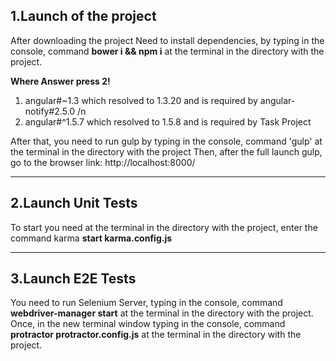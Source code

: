 ## 1.Launch of the project

After downloading the project
Need to install dependencies, by typing in the console, command **bower i && npm i**
at the terminal in the directory with the project.

**Where Answer press 2!**

1) angular#~1.3 which resolved to 1.3.20 and is required by angular-notify#2.5.0 /n
2) angular#^1.5.7 which resolved to 1.5.8 and is required by Task Project

After that, you need to run gulp by typing in the console, command 'gulp'
at the terminal in the directory with the project
Then, after the full launch gulp, go to the browser link:
http://localhost:8000/

--------------------------

## 2.Launch Unit Tests

To start you need at the terminal in the directory with the project, enter the command
karma **start karma.config.js**

--------------------------

## 3.Launch E2E Tests

You need to run Selenium Server, typing in the console, command **webdriver-manager start**
at the terminal in the directory with the project.
Once, in the new terminal window typing in the console, command **protractor protractor.config.js**
at the terminal in the directory with the project.
